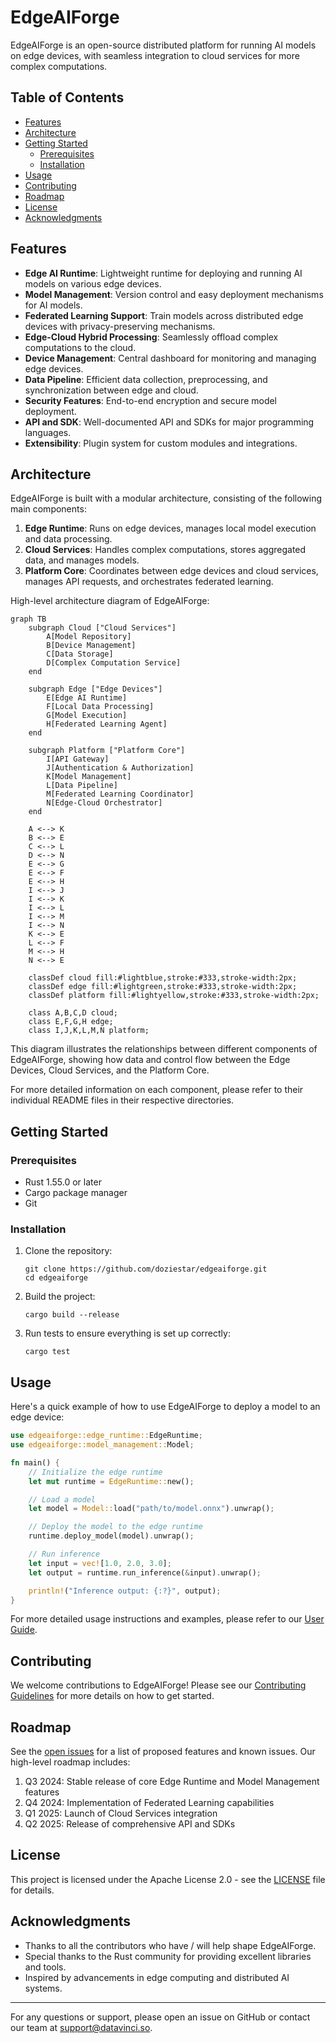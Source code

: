 # EdgeAIForge

EdgeAIForge is an open-source distributed platform for running AI models on edge devices, with seamless integration to cloud services for more complex computations.

## Table of Contents

- [Features](#features)
- [Architecture](#architecture)
- [Getting Started](#getting-started)
  - [Prerequisites](#prerequisites)
  - [Installation](#installation)
- [Usage](#usage)
- [Contributing](#contributing)
- [Roadmap](#roadmap)
- [License](#license)
- [Acknowledgments](#acknowledgments)

## Features

- **Edge AI Runtime**: Lightweight runtime for deploying and running AI models on various edge devices.
- **Model Management**: Version control and easy deployment mechanisms for AI models.
- **Federated Learning Support**: Train models across distributed edge devices with privacy-preserving mechanisms.
- **Edge-Cloud Hybrid Processing**: Seamlessly offload complex computations to the cloud.
- **Device Management**: Central dashboard for monitoring and managing edge devices.
- **Data Pipeline**: Efficient data collection, preprocessing, and synchronization between edge and cloud.
- **Security Features**: End-to-end encryption and secure model deployment.
- **API and SDK**: Well-documented API and SDKs for major programming languages.
- **Extensibility**: Plugin system for custom modules and integrations.

## Architecture

EdgeAIForge is built with a modular architecture, consisting of the following main components:

1. **Edge Runtime**: Runs on edge devices, manages local model execution and data processing.
2. **Cloud Services**: Handles complex computations, stores aggregated data, and manages models.
3. **Platform Core**: Coordinates between edge devices and cloud services, manages API requests, and orchestrates federated learning.

High-level architecture diagram of EdgeAIForge:

```mermaid
graph TB
    subgraph Cloud ["Cloud Services"]
        A[Model Repository]
        B[Device Management]
        C[Data Storage]
        D[Complex Computation Service]
    end

    subgraph Edge ["Edge Devices"]
        E[Edge AI Runtime]
        F[Local Data Processing]
        G[Model Execution]
        H[Federated Learning Agent]
    end

    subgraph Platform ["Platform Core"]
        I[API Gateway]
        J[Authentication & Authorization]
        K[Model Management]
        L[Data Pipeline]
        M[Federated Learning Coordinator]
        N[Edge-Cloud Orchestrator]
    end

    A <--> K
    B <--> E
    C <--> L
    D <--> N
    E <--> G
    E <--> F
    E <--> H
    I <--> J
    I <--> K
    I <--> L
    I <--> M
    I <--> N
    K <--> E
    L <--> F
    M <--> H
    N <--> E

    classDef cloud fill:#lightblue,stroke:#333,stroke-width:2px;
    classDef edge fill:#lightgreen,stroke:#333,stroke-width:2px;
    classDef platform fill:#lightyellow,stroke:#333,stroke-width:2px;

    class A,B,C,D cloud;
    class E,F,G,H edge;
    class I,J,K,L,M,N platform;
```

This diagram illustrates the relationships between different components of EdgeAIForge, showing how data and control flow between the Edge Devices, Cloud Services, and the Platform Core.

For more detailed information on each component, please refer to their individual README files in their respective directories.

## Getting Started

### Prerequisites

- Rust 1.55.0 or later
- Cargo package manager
- Git

### Installation

1. Clone the repository:

   ```
   git clone https://github.com/doziestar/edgeaiforge.git
   cd edgeaiforge
   ```

2. Build the project:

   ```
   cargo build --release
   ```

3. Run tests to ensure everything is set up correctly:
   ```
   cargo test
   ```

## Usage

Here's a quick example of how to use EdgeAIForge to deploy a model to an edge device:

```rust
use edgeaiforge::edge_runtime::EdgeRuntime;
use edgeaiforge::model_management::Model;

fn main() {
    // Initialize the edge runtime
    let mut runtime = EdgeRuntime::new();

    // Load a model
    let model = Model::load("path/to/model.onnx").unwrap();

    // Deploy the model to the edge runtime
    runtime.deploy_model(model).unwrap();

    // Run inference
    let input = vec![1.0, 2.0, 3.0];
    let output = runtime.run_inference(&input).unwrap();

    println!("Inference output: {:?}", output);
}
```

For more detailed usage instructions and examples, please refer to our [User Guide](docs/user_guide.md).

## Contributing

We welcome contributions to EdgeAIForge! Please see our [Contributing Guidelines](CONTRIBUTING.md) for more details on how to get started.

## Roadmap

See the [open issues](https://github.com/doziestar/edgeaiforge/issues) for a list of proposed features and known issues. Our high-level roadmap includes:

1. Q3 2024: Stable release of core Edge Runtime and Model Management features
2. Q4 2024: Implementation of Federated Learning capabilities
3. Q1 2025: Launch of Cloud Services integration
4. Q2 2025: Release of comprehensive API and SDKs

## License

This project is licensed under the Apache License 2.0 - see the [LICENSE](LICENSE) file for details.

## Acknowledgments

- Thanks to all the contributors who have / will help shape EdgeAIForge.
- Special thanks to the Rust community for providing excellent libraries and tools.
- Inspired by advancements in edge computing and distributed AI systems.

---

For any questions or support, please open an issue on GitHub or contact our team at support@datavinci.so.
